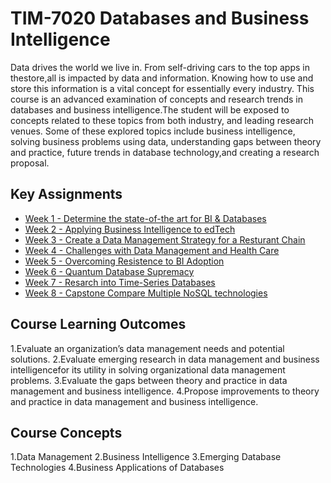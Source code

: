 # TIM-7020 Databases and Business Intelligence

Data drives the world we live in. From self-driving cars to the top apps in thestore,all is impacted by data and information. Knowing how to use and store this information is a vital concept for essentially every industry. This course is an advanced examination of concepts and research trends in databases and business intelligence.The student will be exposed to concepts related to these topics from both industry, and leading research venues. Some of these explored topics include business intelligence, solving business problems using data, understanding gaps between theory and practice, future trends in database technology,and creating a research proposal.

## Key Assignments

- [Week 1 - Determine the state-of-the art for BI & Databases](Week1_Bibliography/BachmeierNTIM7020-1.docx)
- [Week 2 - Applying Business Intelligence to edTech](Week2_BusinessChallenge/BachmeierNTIM7020-2.docx)
- [Week 3 - Create a Data Management Strategy for a Resturant Chain](Week3_BlackBeanTea_CaseStudy/BachmeierNTIM7020-3.docx)
- [Week 4 - Challenges with Data Management and Health Care](Week4_TheoryPractice_DataMgmt_Healthcare/BachmeierNTIM7020-4.docx)
- [Week 5 - Overcoming Resistence to BI Adoption](Week5_TheoryPractice_BusInt_Adoption/BachmeierNTIM7020-5.docx)
- [Week 6 - Quantum Database Supremacy](Week6_CuttingEdge_Proposal/BachmeierNTIM7020-6.pptx)
- [Week 7 - Resarch into Time-Series Databases](Week7_Research_Proposal/BachmeierNTIM7020-7.docx)
- [Week 8 - Capstone Compare Multiple NoSQL technologies](Week8_Experiment_DataStorage/BachmeierNTIM7020-8.docx)

## Course Learning Outcomes

1.Evaluate an organization’s data management needs and potential solutions.
2.Evaluate emerging research in data management and business intelligencefor its utility in solving organizational data management problems.
3.Evaluate the gaps between theory and practice in data management and business intelligence.
4.Propose improvements to theory and practice in data management and business intelligence.

## Course Concepts

1.Data Management
2.Business Intelligence
3.Emerging Database Technologies
4.Business Applications of Databases
